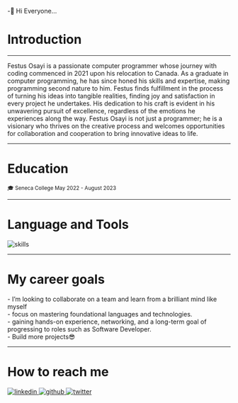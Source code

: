 
-👋 Hi Everyone...
<h1>Introduction</h1>
<hr>

<p>
Festus Osayi is a passionate computer programmer whose journey with coding commenced in 2021 upon his relocation to Canada. As a graduate in computer programming, he has since honed his skills and expertise, making programming second nature to him. Festus finds fulfillment in the process of turning his ideas into tangible realities, finding joy and satisfaction in every project he undertakes. His dedication to his craft is evident in his unwavering pursuit of excellence, regardless of the emotions he experiences along the way. Festus Osayi is not just a programmer; he is a visionary who thrives on the creative process and welcomes opportunities for collaboration and cooperation to bring innovative ideas to life.
</p>
<hr>
<h1>Education</h1>
<small>🎓 Seneca College May 2022 - August 2023</small>
<hr>

<h1>Language and Tools</h1>
<img src='https://skillicons.dev/icons?i=js,html,c,cpp,css,express,github,mysql,nextjs,nodejs,postgres,py,react,sequelize,tailwind,vscode,linux&perline=6' alt="skills"/>
<hr>

<h1>My career goals</h1>
- I’m looking to collaborate on a team and learn from a brilliant mind like myself <br>
- focus on mastering foundational languages and technologies. <br>
- gaining hands-on experience, networking, and a long-term goal of progressing to roles such as Software Developer. <br>
- Build more projects😎
<hr>

<h1>How to reach me </h1>
<a href='https://www.linkedin.com/in/festus-osayi/'>
  <img src='https://skillicons.dev/icons?i=linkedin' alt="linkedin"/>  
</a>
<a href='https://github.com/Festus-Osayi'>
  <img src='https://skillicons.dev/icons?i=github' alt="github"/>  
</a>
 <a href='https://twitter.com/Festus_Osayi29'>
  <img src='https://skillicons.dev/icons?i=twitter' alt="twitter"/>  
</a>

  


    
   
 
  


